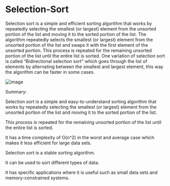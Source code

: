 # Selection-Sort

Selection sort is a simple and efficient sorting algorithm that works by repeatedly selecting the smallest (or largest) element from the unsorted portion of the list and moving it to the sorted portion of the list. The algorithm repeatedly selects the smallest (or largest) element from the unsorted portion of the list and swaps it with the first element of the unsorted portion. This process is repeated for the remaining unsorted portion of the list until the entire list is sorted. One variation of selection sort is called “Bidirectional selection sort” which goes through the list of elements by alternating between the smallest and largest element, this way the algorithm can be faster in some cases.

![image](https://user-images.githubusercontent.com/125825670/234365996-24bc866a-eaca-4c43-b0c0-3f9f9af96e0e.png)

Summary:

Selection sort is a simple and easy-to-understand sorting algorithm that works by repeatedly selecting the smallest (or largest) element from the unsorted portion of the list and moving it to the sorted portion of the list. 

This process is repeated for the remaining unsorted portion of the list until the entire list is sorted.

It has a time complexity of O(n^2) in the worst and average case which makes it less efficient for large data sets.

Selection sort is a stable sorting algorithm.

It can be used to sort different types of data.

It has specific applications where it is useful such as small data sets and memory-constrained systems.
